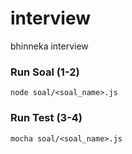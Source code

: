 # interview
bhinneka interview


### Run Soal (1-2)

`node soal/<soal_name>.js`


### Run Test (3-4)

`mocha soal/<soal_name>.js`
